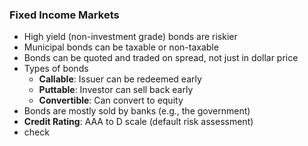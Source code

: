 ### Fixed Income Markets
- High yield (non-investment grade) bonds are riskier
- Municipal bonds can be taxable or non-taxable
- Bonds can be quoted and traded on spread, not just in dollar price
- Types of bonds
  - **Callable**: Issuer can be redeemed early
  - **Puttable**: Investor can sell back early
  - **Convertible**: Can convert to equity
- Bonds are mostly sold by banks (e.g., the government)
- **Credit Rating**: AAA to D scale (default risk assessment)
- check